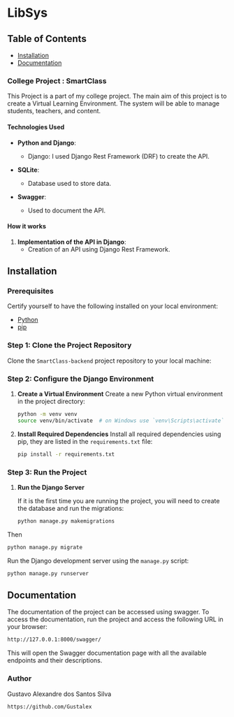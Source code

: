 # LibSys

## Table of Contents

- [Installation](#Installation)
- [Documentation](#Documentation)


### College Project : SmartClass 

This Project is a part of my college project. The main aim of this project is to create a Virtual Learning Environment. The system will be able to manage students, teachers, and content. 

#### Technologies Used

- **Python and Django**:
  - Django: I used Django Rest Framework (DRF) to create the API.

- **SQLite**:
   - Database used to store data.

- **Swagger**:
   - Used to document the API.


#### How it works

1. **Implementation of the API in Django**:
   - Creation of an API using Django Rest Framework.

## Installation

### Prerequisites

Certify yourself to have the following installed on your local environment:
- [Python](https://www.python.org/) 
- [pip](https://pip.pypa.io/en/stable/installation/) 

### Step 1: Clone the Project Repository

Clone the `SmartClass-backend` project repository to your local machine:
    

### Step 2: Configure the Django Environment

1. **Create a Virtual Environment**
    Create a new Python virtual environment in the project directory:
   ```bash
   python -m venv venv
   source venv/bin/activate  # on Windows use `venv\Scripts\activate`
   ```

2. **Install Required Dependencies**
   Install all required dependencies using pip, they are listed in the `requirements.txt` file:
   ```bash
   pip install -r requirements.txt
   ```

### Step 3: Run the Project

1. **Run the Django Server**

   If it is the first time you are running the project, you will need to create the database and run the migrations:
   ```bash
   python manage.py makemigrations
   ```
  Then
  ```bash
  python manage.py migrate
  ```

   Run the Django development server using the `manage.py` script:
   ```bash
   python manage.py runserver
   ```

## Documentation

The documentation of the project can be accessed using swagger. To access the documentation, run the project and access the following URL in your browser:
```bash
http://127.0.0.1:8000/swagger/
```
This will open the Swagger documentation page with all the available endpoints and their descriptions.

### Author
Gustavo Alexandre dos Santos Silva
```bash
https://github.com/Gustalex
```

